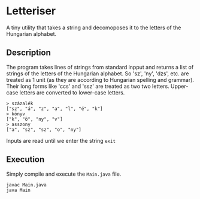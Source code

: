 # Letteriser
A tiny utility that takes a string and decomoposes it to the letters of the Hungarian alphabet.

## Description
The program takes lines of strings from standard inpput and returns a list of strings of the letters of the Hungarian alphabet. So 'sz', 'ny', 'dzs', etc. are treated as 1 unit (as they are according to Hungarian spelling and grammar). Their long forms like 'ccs' and 'ssz' are treated as two two letters. Upper-case letters are converted to lower-case letters.

```
> százalék
["sz", "á", "z", "a", "l", "é", "k"]
> könyv
["k", "ö", "ny", "v"]
> asszony
["a", "sz", "sz", "o", "ny"]
```

Inputs are read until we enter the string `exit`

## Execution
Simply compile and execute the `Main.java` file.
```
javac Main.java
java Main
```
